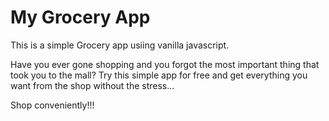 # My Grocery App

This is a simple Grocery app usiing vanilla javascript.

Have you ever gone shopping and you forgot the most important thing that took you to the mall?
Try this simple app for free and get everything you want from the shop without the stress...

Shop conveniently!!!
